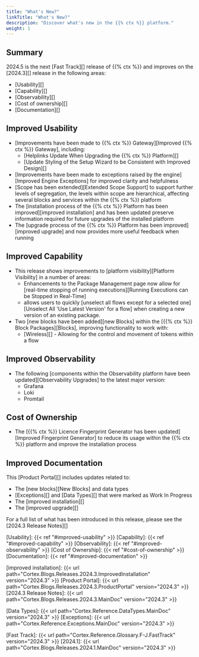 ```yaml
---
title: "What's New?"
linkTitle: "What's New?"
description: "Discover what's new in the {{% ctx %}} platform."
weight: 1
---
```


## Summary

2024.5 is the next [Fast Track][] release of {{% ctx %}} and improves on the [2024.3][] release in the following areas:

* [Usability][]
* [Capability][]
* [Observability][]
* [Cost of ownership][]
* [Documentation][]

## Improved Usability

* [Improvements have been made to {{% ctx %}} Gateway][Improved {{% ctx %}} Gateway], including:
  * [Helplinks Update When Upgrading the {{% ctx %}} Platform][]
  * [Update Styling of the Setup Wizard to be Consistent with Improved Design][]
* [Improvements have been made to exceptions raised by the engine][Improved Engine Exceptions] for improved clarity and helpfulness
* [Scope has been extended][Extended Scope Support] to support further levels of segregation, the levels within scope are hierarchical, affecting several blocks and services within the {{% ctx %}} platform
* The [installation process of the {{% ctx %}} Platform has been improved][improved installation] and has been updated preserve information required for future upgrades of the installed platform
* The [upgrade process of the {{% ctx %}} Platform has been improved][improved upgrade] and now provides more useful feedback when running

## Improved Capability

* This release shows improvements to [platform visibility][Platform Visibility] in a number of areas:
  * Enhancements to the Package Management page now allow for [real-time stopping of running executions][Running Executions can be Stopped in Real-Time]
  * allows users to quickly [unselect all flows except for a selected one][Unselect All 'Use Latest Version' for a flow] when creating a new version of an existing package.
* Two [new blocks have been added][new Blocks] within the [{{% ctx %}} Block Packages][Blocks], improving functionality to work with:
  * [Wireless][] - Allowing for the control and movement of tokens within a flow

## Improved Observability

* The following [components within the Observability platform have been updated][Observability Upgrades] to the latest major version:
  * Grafana
  * Loki
  * Promtail

## Cost of Ownership

* The [{{% ctx %}} Licence Fingerprint Generator has been updated][Improved Fingerprint Generator] to reduce its usage within the {{% ctx %}} platform and improve the installation process

## Improved Documentation

This [Product Portal][] includes updates related to:

* The [new blocks][New Blocks] and data types
* [Exceptions][] and [Data Types][] that were marked as Work In Progress
* The [improved installation][]
* The [improved upgrade][]

For a full list of what has been introduced in this release, please see the [2024.3 Release Notes][]

[Usability]: {{< ref "#improved-usability" >}}
[Capability]: {{< ref "#improved-capability" >}}
[Observability]: {{< ref "#improved-observability" >}}
[Cost of Ownership]: {{< ref "#cost-of-ownership" >}}
[Documentation]: {{< ref "#improved-documentation" >}}

[improved installation]: {{< url path="Cortex.Blogs.Releases.2024.3.ImprovedInstallation" version="2024.3" >}}
[Product Portal]: {{< url path="Cortex.Blogs.Releases.2024.3.ProductPortal" version="2024.3" >}}
[2024.3 Release Notes]: {{< url path="Cortex.Blogs.Releases.2024.3.MainDoc" version="2024.3" >}}

[Data Types]: {{< url path="Cortex.Reference.DataTypes.MainDoc" version="2024.3" >}}
[Exceptions]: {{< url path="Cortex.Reference.Exceptions.MainDoc" version="2024.3" >}}

[Fast Track]: {{< url path="Cortex.Reference.Glossary.F-J.FastTrack" version="2024.3" >}}
[2024.1]: {{< url path="Cortex.Blogs.Releases.2024.1.MainDoc" version="2024.3" >}}
